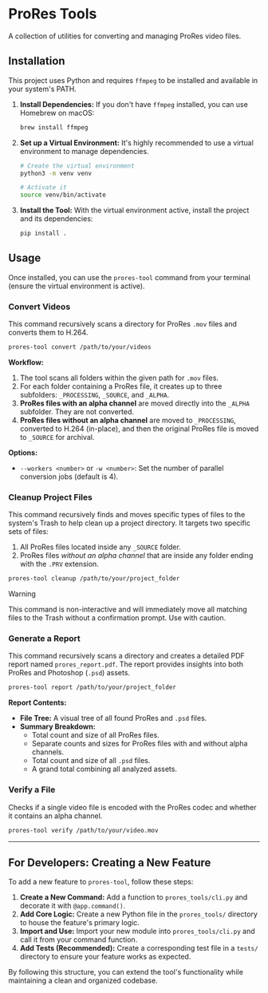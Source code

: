 # ProRes Tools

A collection of utilities for converting and managing ProRes video files.

## Installation

This project uses Python and requires `ffmpeg` to be installed and available in your system's PATH.

1.  **Install Dependencies:**
    If you don't have `ffmpeg` installed, you can use Homebrew on macOS:
    ```sh
    brew install ffmpeg
    ```

2.  **Set up a Virtual Environment:**
    It's highly recommended to use a virtual environment to manage dependencies.

    ```sh
    # Create the virtual environment
    python3 -m venv venv

    # Activate it
    source venv/bin/activate
    ```

3.  **Install the Tool:**
    With the virtual environment active, install the project and its dependencies:
    ```sh
    pip install .
    ```

## Usage

Once installed, you can use the `prores-tool` command from your terminal (ensure the virtual environment is active).

### Convert Videos

This command recursively scans a directory for ProRes `.mov` files and converts them to H.264.

```sh
prores-tool convert /path/to/your/videos
```

**Workflow:**
1.  The tool scans all folders within the given path for `.mov` files.
2.  For each folder containing a ProRes file, it creates up to three subfolders: `_PROCESSING`, `_SOURCE`, and `_ALPHA`.
3.  **ProRes files with an alpha channel** are moved directly into the `_ALPHA` subfolder. They are not converted.
4.  **ProRes files without an alpha channel** are moved to `_PROCESSING`, converted to H.264 (in-place), and then the original ProRes file is moved to `_SOURCE` for archival.

**Options:**
*   `--workers <number>` or `-w <number>`: Set the number of parallel conversion jobs (default is 4).

### Cleanup Project Files

This command recursively finds and moves specific types of files to the system's Trash to help clean up a project directory. It targets two specific sets of files:
1.  All ProRes files located inside any `_SOURCE` folder.
2.  ProRes files *without an alpha channel* that are inside any folder ending with the `.PRV` extension.

```sh
prores-tool cleanup /path/to/your/project_folder
```

> [!WARNING]
> This command is non-interactive and will immediately move all matching files to the Trash without a confirmation prompt. Use with caution.

### Generate a Report

This command recursively scans a directory and creates a detailed PDF report named `prores_report.pdf`. The report provides insights into both ProRes and Photoshop (`.psd`) assets.

```sh
prores-tool report /path/to/your/project_folder
```

**Report Contents:**
*   **File Tree:** A visual tree of all found ProRes and `.psd` files.
*   **Summary Breakdown:**
    *   Total count and size of all ProRes files.
    *   Separate counts and sizes for ProRes files with and without alpha channels.
    *   Total count and size of all `.psd` files.
    *   A grand total combining all analyzed assets.

### Verify a File

Checks if a single video file is encoded with the ProRes codec and whether it contains an alpha channel.

```sh
prores-tool verify /path/to/your/video.mov
```

---

## For Developers: Creating a New Feature

To add a new feature to `prores-tool`, follow these steps:

1.  **Create a New Command:** Add a function to `prores_tools/cli.py` and decorate it with `@app.command()`.
2.  **Add Core Logic:** Create a new Python file in the `prores_tools/` directory to house the feature's primary logic.
3.  **Import and Use:** Import your new module into `prores_tools/cli.py` and call it from your command function.
4.  **Add Tests (Recommended):** Create a corresponding test file in a `tests/` directory to ensure your feature works as expected.

By following this structure, you can extend the tool's functionality while maintaining a clean and organized codebase. 